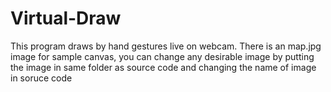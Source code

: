 # Virtual-Draw
This program draws by hand gestures live on webcam.
There is an map.jpg image for sample canvas, you can change any desirable image by putting the image in same folder as source code and changing the name of image in soruce code
